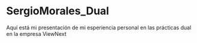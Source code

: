 # SergioMorales_Dual

Aquí está mi presentación de mi esperiencia personal en las prácticas dual en la empresa ViewNext
